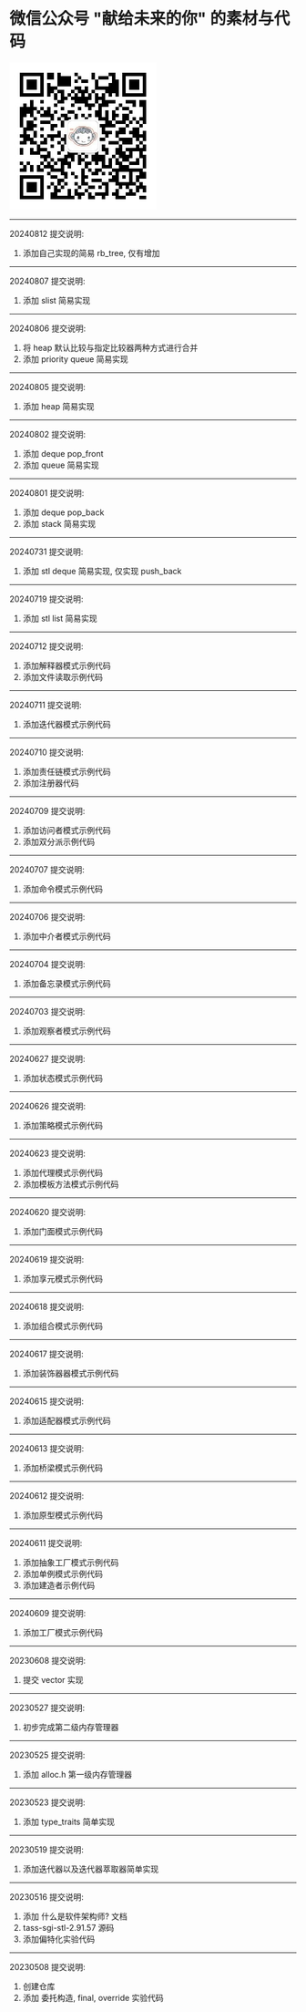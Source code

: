 # 微信公众号 "献给未来的你" 的素材与代码  
<img src="material/qrcode_.jpg"> 


---
20240812 提交说明:  
1. 添加自己实现的简易 rb_tree, 仅有增加  

---
20240807 提交说明:  
1. 添加 slist 简易实现  

---
20240806 提交说明:  
1. 将 heap 默认比较与指定比较器两种方式进行合并  
2. 添加 priority queue 简易实现  

---
20240805 提交说明:  
1. 添加 heap 简易实现 
 
---
20240802 提交说明:  
1. 添加 deque pop_front    
2. 添加 queue 简易实现 
 
---
20240801 提交说明:  
1. 添加 deque pop_back    
2. 添加 stack 简易实现 

---
20240731 提交说明:  
1. 添加 stl deque 简易实现, 仅实现 push_back    

---
20240719 提交说明:  
1. 添加 stl list 简易实现    

---
20240712 提交说明:  
1. 添加解释器模式示例代码    
2. 添加文件读取示例代码  

---
20240711 提交说明:  
1. 添加迭代器模式示例代码    

---
20240710 提交说明:  
1. 添加责任链模式示例代码    
2. 添加注册器代码

---
20240709 提交说明:  
1. 添加访问者模式示例代码    
2. 添加双分派示例代码

---
20240707 提交说明:  
1. 添加命令模式示例代码    

---
20240706 提交说明:  
1. 添加中介者模式示例代码    

---
20240704 提交说明:  
1. 添加备忘录模式示例代码    
  
---
20240703 提交说明:  
1. 添加观察者模式示例代码    

---
20240627 提交说明:  
1. 添加状态模式示例代码    

---
20240626 提交说明:  
1. 添加策略模式示例代码    

---
20240623 提交说明:  
1. 添加代理模式示例代码    
2. 添加模板方法模式示例代码    

---
20240620 提交说明:  
1. 添加门面模式示例代码    

---
20240619 提交说明:  
1. 添加享元模式示例代码    

---
20240618 提交说明:  
1. 添加组合模式示例代码    

---
20240617 提交说明:  
1. 添加装饰器器模式示例代码    

---
20240615 提交说明:  
1. 添加适配器模式示例代码    

---
20240613 提交说明:  
1. 添加桥梁模式示例代码    

---
20240612 提交说明:  
1. 添加原型模式示例代码    

---
20240611 提交说明:  
1. 添加抽象工厂模式示例代码    
2. 添加单例模式示例代码  
3. 添加建造者示例代码  

---
20240609 提交说明:  
1. 添加工厂模式示例代码    

---
20230608 提交说明:  
1. 提交 vector 实现

---
20230527 提交说明:  
1. 初步完成第二级内存管理器

---
20230525 提交说明:  
1. 添加 alloc.h 第一级内存管理器

---
20230523 提交说明:  
1. 添加 type_traits 简单实现  

---
20230519 提交说明:  
1. 添加迭代器以及迭代器萃取器简单实现

---
20230516 提交说明:  
1. 添加 什么是软件架构师? 文档
2. tass-sgi-stl-2.91.57 源码  
3. 添加偏特化实验代码

---
20230508 提交说明:  
1. 创建仓库  
2. 添加 委托构造, final, override 实验代码